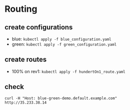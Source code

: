 # Routing

## create configurations

- blue: `kubectl apply -f blue_configuration.yaml`
- green: `kubectl apply -f green_configuration.yaml`

## create routes

- 100% on rev1: `kubectl apply -f hundertOn1_route.yaml`

## check

`curl -H "Host: blue-green-demo.default.example.com" http://35.233.38.14`
